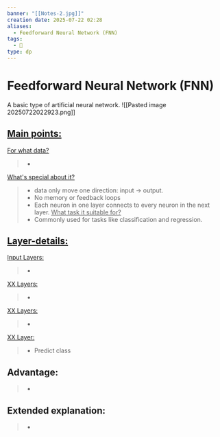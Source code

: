 ```yaml
---
banner: "[[Notes-2.jpg]]"
creation date: 2025-07-22 02:28
aliases:
  - Feedforward Neural Network (FNN)
tags:
  - 🧠
type: dp
---
```

# Feedforward Neural Network (FNN)
A basic type of artificial neural network.
![[Pasted image 20250722022923.png]]
## <u>Main points:</u>
<u>For what data?</u>
> -
<u>What's special about it?</u>
> - data only move one direction: input → output.
> - No memory or feedback loops
> - Each neuron in one layer connects to every neuron in the next layer.
<u>What task it suitable for?</u>
> - Commonly used for tasks like classification and regression.


## <u>Layer-details:  </u>
<u>Input Layers: </u>
> - 
<u>XX Layers: </u>
> - 
<u>XX Layers: </u>
> - 
<u>XX Layer: </u>
> - Predict class

## Advantage:
> - 

## Extended explanation:
> - 
